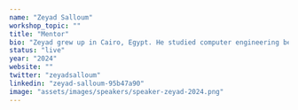 ```yaml
---
name: "Zeyad Salloum"
workshop_topic: ""
title: "Mentor"
bio: "Zeyad grew up in Cairo, Egypt. He studied computer engineering before moving to Berlin to work for Zalando. After a couple of really fun years at Zalando, Zeyad moved to London to join Meta (Facebook then)  where he’s still working 7 years later. For the past few years he’s been working on WhatsApp. Kickstarting the effort to bring WhatsApp to Mac using catalyst. He’s currently working on a similar effort to bring the WhatsApp app to another popular platform…"
status: "live"
year: "2024"
website: ""
twitter: "zeyadsalloum"
linkedin: "zeyad-salloum-95b47a90"
image: "assets/images/speakers/speaker-zeyad-2024.png"
---
```

